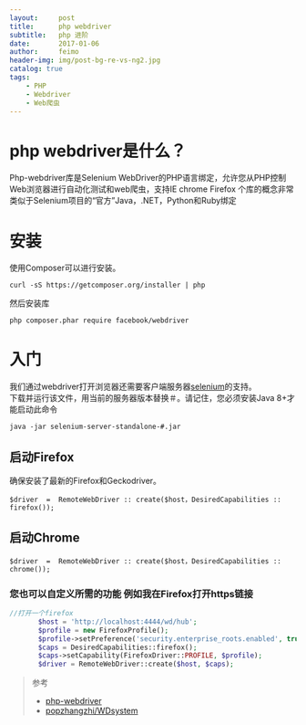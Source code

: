```yaml
---
layout:     post
title:      php webdriver
subtitle:   php 进阶
date:       2017-01-06
author:     feimo
header-img: img/post-bg-re-vs-ng2.jpg
catalog: true
tags:
    - PHP
    - Webdriver
    - Web爬虫
---
```

# php webdriver是什么？

Php-webdriver库是Selenium WebDriver的PHP语言绑定，允许您从PHP控制Web浏览器进行自动化测试和web爬虫，支持IE chrome Firefox
个库的概念非常类似于Selenium项目的“官方”Java，.NET，Python和Ruby绑定 
# 安装
  使用Composer可以进行安装。
```$xslt
curl -sS https://getcomposer.org/installer | php
```
然后安装库
```$xslt
php composer.phar require facebook/webdriver
```
# 入门
 我们通过webdriver打开浏览器还需要客户端服务器[selenium](http://selenium-release.storage.googleapis.com/index.html)的支持。<br/>
 下载并运行该文件，用当前的服务器版本替换＃。请记住，您必须安装Java 8+才能启动此命令
 ```$xslt
java -jar selenium-server-standalone-#.jar
 ```
 ## 启动Firefox
 确保安装了最新的Firefox和Geckodriver。
  ```$xslt
  $driver  =  RemoteWebDriver :: create($host，DesiredCapabilities :: firefox());
  ```
  ## 启动Chrome
   ```$xslt
   $driver  =  RemoteWebDriver :: create($host，DesiredCapabilities :: chrome());
   ```
 ### 您也可以自定义所需的功能 例如我在Firefox打开https链接
 ```php
//打开一个firefox
        $host = 'http://localhost:4444/wd/hub';
        $profile = new FirefoxProfile();
        $profile->setPreference('security.enterprise_roots.enabled', true);//设置下profile参数可以正常访问https
        $caps = DesiredCapabilities::firefox();
        $caps->setCapability(FirefoxDriver::PROFILE, $profile);
        $driver = RemoteWebDriver::create($host, $caps);
```
> 参考
> 
> -  [php-webdriver](https://github.com/facebook/php-webdriver)
> - [popzhangzhi/WDsystem](https://github.com/popzhangzhi/WDsystem)